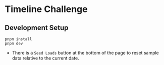 # Timeline Challenge

## Development Setup

```shell
pnpm install
pnpm dev
```

- There is a `Seed Loads` button at the bottom of the page to reset sample data relative to the current date.
